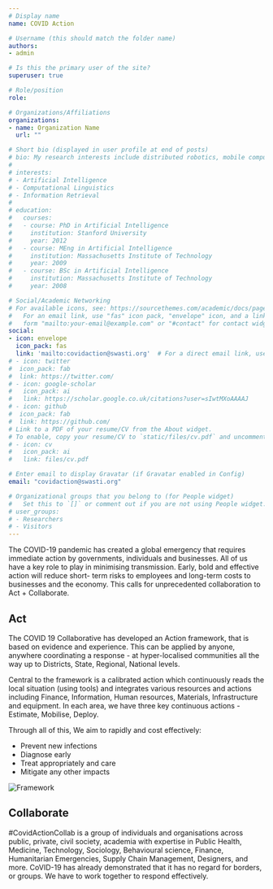 ```yaml
---
# Display name
name: COVID Action

# Username (this should match the folder name)
authors:
- admin

# Is this the primary user of the site?
superuser: true

# Role/position
role: 

# Organizations/Affiliations
organizations:
- name: Organization Name
  url: ""

# Short bio (displayed in user profile at end of posts)
# bio: My research interests include distributed robotics, mobile computing and programmable matter.
# 
# interests:
# - Artificial Intelligence
# - Computational Linguistics
# - Information Retrieval
# 
# education:
#   courses:
#   - course: PhD in Artificial Intelligence
#     institution: Stanford University
#     year: 2012
#   - course: MEng in Artificial Intelligence
#     institution: Massachusetts Institute of Technology
#     year: 2009
#   - course: BSc in Artificial Intelligence
#     institution: Massachusetts Institute of Technology
#     year: 2008

# Social/Academic Networking
# For available icons, see: https://sourcethemes.com/academic/docs/page-builder/#icons
#   For an email link, use "fas" icon pack, "envelope" icon, and a link in the
#   form "mailto:your-email@example.com" or "#contact" for contact widget.
social:
- icon: envelope
  icon_pack: fas
  link: 'mailto:covidaction@swasti.org'  # For a direct email link, use "mailto:test@example.org".
# - icon: twitter
#  icon_pack: fab
#  link: https://twitter.com/
# - icon: google-scholar
#   icon_pack: ai
#   link: https://scholar.google.co.uk/citations?user=sIwtMXoAAAAJ
# - icon: github
#  icon_pack: fab
#  link: https://github.com/
# Link to a PDF of your resume/CV from the About widget.
# To enable, copy your resume/CV to `static/files/cv.pdf` and uncomment the lines below.
# - icon: cv
#   icon_pack: ai
#   link: files/cv.pdf

# Enter email to display Gravatar (if Gravatar enabled in Config)
email: "covidaction@swasti.org"

# Organizational groups that you belong to (for People widget)
#   Set this to `[]` or comment out if you are not using People widget.
# user_groups:
# - Researchers
# - Visitors
---
```


The COVID-19 pandemic has created a global emergency that requires immediate action by governments, individuals and businesses. All of us have a key role to play in minimising transmission. Early, bold and effective action will reduce short- term risks to employees and long-term costs to businesses and the  economy. This calls for unprecedented collaboration to Act + Collaborate.

## Act

The COVID 19 Collaborative has developed an Action framework, that is based on evidence and experience.  This can be applied by anyone, anywhere coordinating a response - at hyper-localised communities all the way up to Districts, State, Regional, National levels.  

Central to the framework is a calibrated action which continuously reads the local situation (using tools) and integrates various resources and actions including Finance, Information, Human resources, Materials, Infrastructure and equipment. In each area, we have three key continuous actions - Estimate, Mobilise, Deploy.

Through all of this, We aim to rapidly and cost effectively:

* Prevent new infections
* Diagnose early
* Treat appropriately and care
* Mitigate any other impacts

![Framework](/covid-action-website-desktop.png)

## Collaborate

#CovidActionCollab is a group of individuals and organisations across public, private, civil society, academia with expertise in Public Health, Medicine, Technology, Sociology, Behavioural science, Finance, Humanitarian Emergencies, Supply Chain Management, Designers, and more. CoVID-19 has already demonstrated that it has no regard for borders, or groups. We have to work together to respond effectively.

